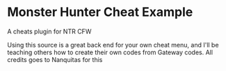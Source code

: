 # Monster Hunter Cheat Example
A cheats plugin for NTR CFW

Using this source is a great back end for your own cheat menu, and I'll be teaching others how to create their own codes from Gateway codes.
All credits goes to Nanquitas for this
